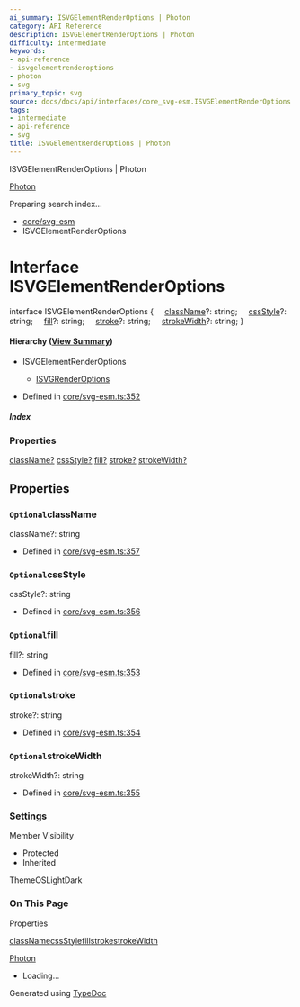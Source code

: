 ```yaml
---
ai_summary: ISVGElementRenderOptions | Photon
category: API Reference
description: ISVGElementRenderOptions | Photon
difficulty: intermediate
keywords:
- api-reference
- isvgelementrenderoptions
- photon
- svg
primary_topic: svg
source: docs/docs/api/interfaces/core_svg-esm.ISVGElementRenderOptions.html
tags:
- intermediate
- api-reference
- svg
title: ISVGElementRenderOptions | Photon
---
```

ISVGElementRenderOptions | Photon

[Photon](../index.md)




Preparing search index...

* [core/svg-esm](../modules/core_svg-esm.md)
* ISVGElementRenderOptions

# Interface ISVGElementRenderOptions

interface ISVGElementRenderOptions {
    [className](#classname)?: string;
    [cssStyle](#cssstyle)?: string;
    [fill](#fill)?: string;
    [stroke](#stroke)?: string;
    [strokeWidth](#strokewidth)?: string;
}

#### Hierarchy ([View Summary](../hierarchy.md#core/svg-esm.ISVGElementRenderOptions))

* ISVGElementRenderOptions
  + [ISVGRenderOptions](core_svg-esm.ISVGRenderOptions.md)

* Defined in [core/svg-esm.ts:352](https://github.com/mwhite454/photon/blob/main/packages/photon/src/core/svg-esm.ts#L352)

##### Index

### Properties

[className?](#classname)
[cssStyle?](#cssstyle)
[fill?](#fill)
[stroke?](#stroke)
[strokeWidth?](#strokewidth)

## Properties

### `Optional`className

className?: string

* Defined in [core/svg-esm.ts:357](https://github.com/mwhite454/photon/blob/main/packages/photon/src/core/svg-esm.ts#L357)

### `Optional`cssStyle

cssStyle?: string

* Defined in [core/svg-esm.ts:356](https://github.com/mwhite454/photon/blob/main/packages/photon/src/core/svg-esm.ts#L356)

### `Optional`fill

fill?: string

* Defined in [core/svg-esm.ts:353](https://github.com/mwhite454/photon/blob/main/packages/photon/src/core/svg-esm.ts#L353)

### `Optional`stroke

stroke?: string

* Defined in [core/svg-esm.ts:354](https://github.com/mwhite454/photon/blob/main/packages/photon/src/core/svg-esm.ts#L354)

### `Optional`strokeWidth

strokeWidth?: string

* Defined in [core/svg-esm.ts:355](https://github.com/mwhite454/photon/blob/main/packages/photon/src/core/svg-esm.ts#L355)

### Settings

Member Visibility

* Protected
* Inherited

ThemeOSLightDark

### On This Page

Properties

[className](#classname)[cssStyle](#cssstyle)[fill](#fill)[stroke](#stroke)[strokeWidth](#strokewidth)

[Photon](../index.md)

* Loading...

Generated using [TypeDoc](https://typedoc.org/)
